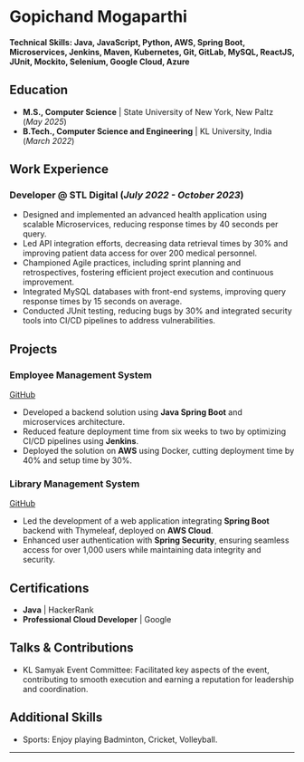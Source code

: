 
# Gopichand Mogaparthi

#### Technical Skills: Java, JavaScript, Python, AWS, Spring Boot, Microservices, Jenkins, Maven, Kubernetes, Git, GitLab, MySQL, ReactJS, JUnit, Mockito, Selenium, Google Cloud, Azure

## Education
- **M.S., Computer Science** | State University of New York, New Paltz (_May 2025_)
- **B.Tech., Computer Science and Engineering** | KL University, India (_March 2022_)

## Work Experience

### **Developer @ STL Digital (_July 2022 - October 2023_)**
- Designed and implemented an advanced health application using scalable Microservices, reducing response times by 40 seconds per query.
- Led API integration efforts, decreasing data retrieval times by 30% and improving patient data access for over 200 medical personnel.
- Championed Agile practices, including sprint planning and retrospectives, fostering efficient project execution and continuous improvement.
- Integrated MySQL databases with front-end systems, improving query response times by 15 seconds on average.
- Conducted JUnit testing, reducing bugs by 30% and integrated security tools into CI/CD pipelines to address vulnerabilities.

## Projects

### Employee Management System
[GitHub](https://github.com/your-github/employee-management)

- Developed a backend solution using **Java Spring Boot** and microservices architecture.
- Reduced feature deployment time from six weeks to two by optimizing CI/CD pipelines using **Jenkins**.
- Deployed the solution on **AWS** using Docker, cutting deployment time by 40% and setup time by 30%.

### Library Management System
[GitHub](https://github.com/your-github/library-management)

- Led the development of a web application integrating **Spring Boot** backend with Thymeleaf, deployed on **AWS Cloud**.
- Enhanced user authentication with **Spring Security**, ensuring seamless access for over 1,000 users while maintaining data integrity and security.

## Certifications
- **Java** | HackerRank
- **Professional Cloud Developer** | Google

## Talks & Contributions
- KL Samyak Event Committee: Facilitated key aspects of the event, contributing to smooth execution and earning a reputation for leadership and coordination.

## Additional Skills
- Sports: Enjoy playing Badminton, Cricket, Volleyball.

---
